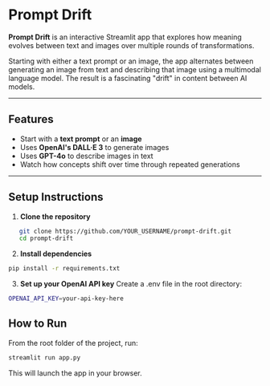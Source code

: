 # Prompt Drift

**Prompt Drift** is an interactive Streamlit app that explores how meaning evolves between text and images over multiple rounds of transformations.

Starting with either a text prompt or an image, the app alternates between generating an image from text and describing that image using a multimodal language model. The result is a fascinating "drift" in content between AI models.

---

## Features

- Start with a **text prompt** or an **image**
- Uses **OpenAI's DALL·E 3** to generate images
- Uses **GPT-4o** to describe images in text
- Watch how concepts shift over time through repeated generations

---

## Setup Instructions

1. **Clone the repository**
```bash
   git clone https://github.com/YOUR_USERNAME/prompt-drift.git
   cd prompt-drift
```

2. **Install dependencies**
```bash
pip install -r requirements.txt
```

3. **Set up your OpenAI API key**
Create a .env file in the root directory:
```bash
OPENAI_API_KEY=your-api-key-here
```

##  How to Run

From the root folder of the project, run:
```bash
streamlit run app.py
```
This will launch the app in your browser.
